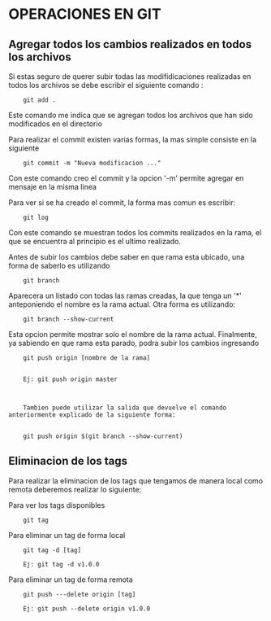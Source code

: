 # OPERACIONES EN GIT

## Agregar todos los cambios realizados en todos los archivos

Si estas seguro de querer subir todas las modifidicaciones realizadas en todos los archivos se debe escribir el siguiente comando :

		git add .

Este comando me indica que se agregan todos los archivos que han sido modificados en el directorio

Para realizar el commit existen varias formas, la mas simple consiste en la siguiente

		git commit -m "Nueva modificacion ..."

Con este comando creo el commit y la opcion '-m' permite agregar en mensaje en la misma linea

Para ver si se ha creado el commit, la forma mas comun es escribir:

		git log

Con este comando se muestran todos los commits realizados en la rama, el que se encuentra al principio es el ultimo realizado.


Antes de subir los cambios debe saber en que rama esta ubicado, una forma de saberlo es utilizando
		
		git branch

Aparecera un listado con todas las ramas creadas, la que tenga un '*' anteponiendo el nombre es la rama actual. Otra forma es utilizando: 

		git branch --show-current

Esta opcion permite mostrar solo el nombre de la rama actual. Finalmente, ya sabiendo en que rama esta parado, podra subir los cambios ingresando

		git push origin [nombre de la rama]


		Ej: git push origin master



		Tambien puede utilizar la salida que devuelve el comando anteriormente explicado de la siguiente forma:

		
		git push origin $(git branch --show-current)


 
## Eliminacion de los tags

Para realizar la eliminacion de los tags que tengamos de manera local como remota deberemos realizar lo siguiente:

Para ver los tags disponibles

		git tag

Para eliminar un tag de forma local

		git tag -d [tag]
		
		Ej: git tag -d v1.0.0


Para eliminar un tag de forma remota

		git push ---delete origin [tag]
		
		Ej: git push --delete origin v1.0.0
		

		
